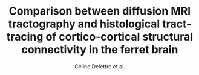 ---
cat: ciel
subcat: midas
bestof: false
author: Céline Delettre et al.
title: Comparison between diffusion MRI tractography and histological tract-tracing of cortico-cortical structural connectivity in the ferret brain
journal: Network Neuroscience
year: 2019
type: article
url: https -//www.mitpressjournals.org/doi/abs/10.1162/netn_a_00098
doi: 10.1162/netn_a_00098
---